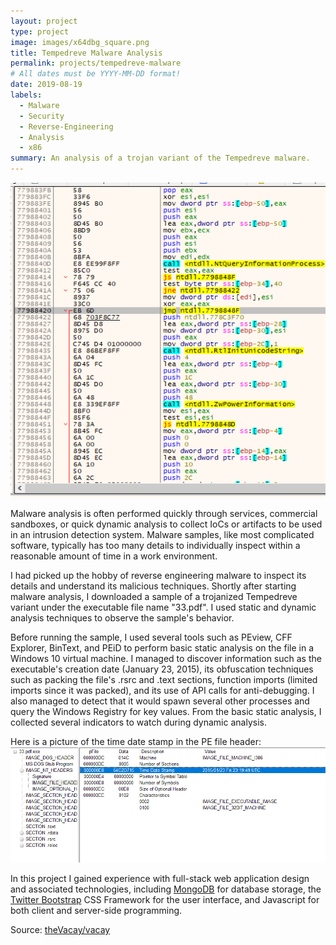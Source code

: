 ```yaml
---
layout: project
type: project
image: images/x64dbg_square.png
title: Tempedreve Malware Analysis
permalink: projects/tempedreve-malware
# All dates must be YYYY-MM-DD format!
date: 2019-08-19
labels:
  - Malware
  - Security
  - Reverse-Engineering
  - Analysis
  - x86
summary: An analysis of a trojan variant of the Tempedreve malware.
---
```


<img class="ui large right floated rounded image" src="../images/x64dbg_square.png">

Malware analysis is often performed quickly through services, commercial sandboxes, or quick dynamic analysis to collect IoCs or artifacts to be used in an intrusion detection system. Malware samples, like most complicated software, typically has too many details to individually inspect within a reasonable amount of time in a work environment.

I had picked up the hobby of reverse engineering malware to inspect its details and understand its malicious techniques. Shortly after starting malware analysis, I downloaded a sample of a trojanized Tempedreve variant under the executable file name "33.pdf". I used static and dynamic analysis techniques to observe the sample's behavior.

Before running the sample, I used several tools such as PEview, CFF Explorer, BinText, and PEiD to perform basic static analysis on the file in a Windows 10 virtual machine. I managed to discover information such as the executable's creation date (January 23, 2015), its obfuscation techniques such as packing the file's .rsrc and .text sections, function imports (limited imports since it was packed), and its use of API calls for anti-debugging. I also managed to detect that it would spawn several other processes and query the Windows Registry for key values. From the basic static analysis, I collected several indicators to watch during dynamic analysis.

Here is a picture of the time date stamp in the PE file header:
<img src="../images/pe_time.png">

In this project I gained experience with full-stack web application design and associated technologies, including [MongoDB](http://mongodb.com) for database storage, the [Twitter Bootstrap](http://getbootstrap.com/) CSS Framework for the user interface, and Javascript for both client and server-side programming. 
 
Source: <a href="https://github.com/theVacay/vacay"><i class="large github icon"></i>theVacay/vacay</a>
